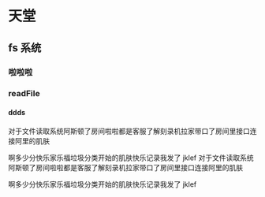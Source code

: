 # 天堂

## fs 系统

### 啦啦啦

### readFile

#### ddds

对于文件读取系统阿斯顿了房间啦啦都是客服了解刻录机拉家带口了房间里接口连接阿里的肌肤

啊多少分快乐家乐福垃圾分类开始的肌肤快乐记录我发了 jklef
对于文件读取系统阿斯顿了房间啦啦都是客服了解刻录机拉家带口了房间里接口连接阿里的肌肤

啊多少分快乐家乐福垃圾分类开始的肌肤快乐记录我发了 jklef
